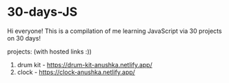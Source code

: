 # 30-days-JS

Hi everyone! This is a compilation of me learning JavaScript via 30 projects on 30 days! 

projects: (with hosted links :))
  1. drum kit - https://drum-kit-anushka.netlify.app/
  2. clock - https://clock-anushka.netlify.app/
  
